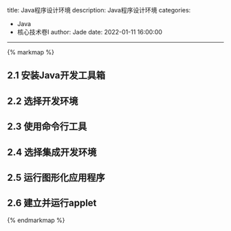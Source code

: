 title: Java程序设计环境
description: Java程序设计环境
categories: 
  - Java
  - 核心技术卷I
author: Jade
date: 2022-01-11 16:00:00
---

{% markmap %}

## 2.1 安装Java开发工具箱

## 2.2 选择开发环境

## 2.3 使用命令行工具

## 2.4 选择集成开发环境

## 2.5 运行图形化应用程序

## 2.6 建立并运行applet

{% endmarkmap %}

